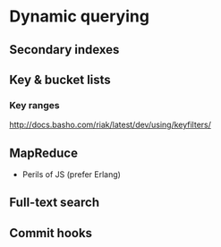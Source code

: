 # Dynamic querying

## Secondary indexes

## Key & bucket lists

### Key ranges

http://docs.basho.com/riak/latest/dev/using/keyfilters/

## MapReduce

* Perils of JS (prefer Erlang)

## Full-text search

## Commit hooks
